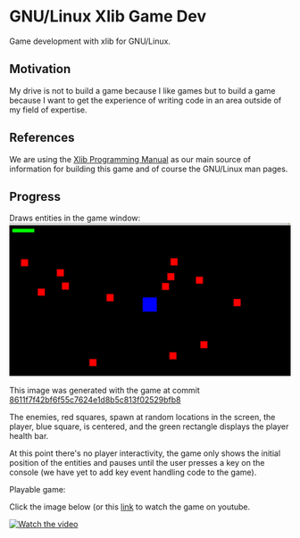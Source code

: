 # GNU/Linux Xlib Game Dev
Game development with xlib for GNU/Linux.

## Motivation

My drive is not to build a game because I like games but to build a game because I
want to get the experience of writing code in an area outside of my field of expertise.

## References

We are using the [Xlib Programming Manual](https://tronche.com/gui/x/xlib/) as our main
source of information for building this game and of course the GNU/Linux man pages.

## Progress

Draws entities in the game window:
![phase-1](https://github.com/misael-diaz/gnu-linux-xlib-game-dev/blob/93f6196f98943aa8450b07d11e1e784cb9678121/public/graphics/phase-1-draw-entities.png)

This image was generated with the game at commit
[8611f7f42bf6f55c7624e1d8b5c813f02529bfb8](https://github.com/misael-diaz/gnu-linux-xlib-game-dev/commit/8611f7f42bf6f55c7624e1d8b5c813f02529bfb8)

The enemies, red squares, spawn at random locations in the screen, the player, blue
square, is centered, and the green rectangle displays the player health bar.

At this point there's no player interactivity, the game only shows the initial position
of the entities and pauses until the user presses a key on the console (we have yet to
add key event handling code to the game).

Playable game:

Click the image below (or this [link](https://www.youtube.com/watch?v=MSf5etK1ojw) to
watch the game on youtube.

[![Watch the video](https://img.youtube.com/vi/MSf5etK1ojw/hqdefault.jpg)](https://www.youtube.com/watch?v=MSf5etK1ojw)

